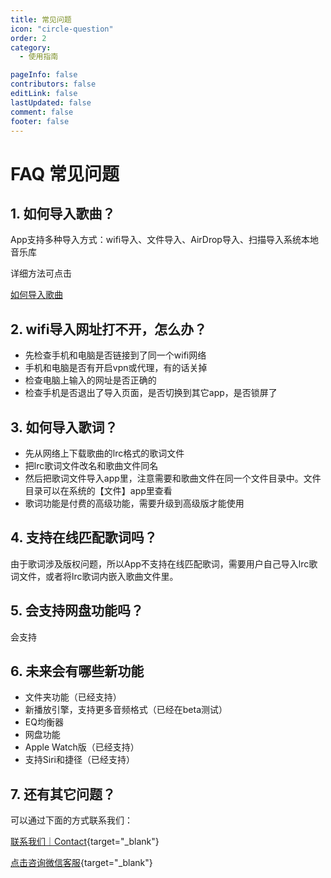 ```yaml
---
title: 常见问题
icon: "circle-question"
order: 2
category:
  - 使用指南

pageInfo: false
contributors: false
editLink: false
lastUpdated: false
comment: false
footer: false
---
```


# FAQ 常见问题

## 1. 如何导入歌曲？

App支持多种导入方式：wifi导入、文件导入、AirDrop导入、扫描导入系统本地音乐库

详细方法可点击

[如何导入歌曲](/zh/guide/import/)

## 2. wifi导入网址打不开，怎么办？

- 先检查手机和电脑是否链接到了同一个wifi网络
- 手机和电脑是否有开启vpn或代理，有的话关掉
- 检查电脑上输入的网址是否正确的
- 检查手机是否退出了导入页面，是否切换到其它app，是否锁屏了

## 3. 如何导入歌词？

- 先从网络上下载歌曲的lrc格式的歌词文件
- 把lrc歌词文件改名和歌曲文件同名
- 然后把歌词文件导入app里，注意需要和歌曲文件在同一个文件目录中。文件目录可以在系统的【文件】app里查看
- 歌词功能是付费的高级功能，需要升级到高级版才能使用

## 4. 支持在线匹配歌词吗？

由于歌词涉及版权问题，所以App不支持在线匹配歌词，需要用户自己导入lrc歌词文件，或者将lrc歌词内嵌入歌曲文件里。

## 5. 会支持网盘功能吗？

会支持

## 6. 未来会有哪些新功能

- 文件夹功能（已经支持）
- 新播放引擎，支持更多音频格式（已经在beta测试）
- EQ均衡器
- 网盘功能
- Apple Watch版（已经支持）
- 支持Siri和捷径（已经支持）

## 7. 还有其它问题？

可以通过下面的方式联系我们：

[联系我们｜Contact](https://www.notion.so/Contact-61e073fcf8d24f71b4d2289f1a13178d?pvs=21){target="_blank"}

[点击咨询微信客服](https://work.weixin.qq.com/kfid/kfccae610ba3adaa782){target="_blank"}
